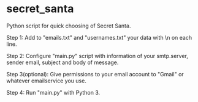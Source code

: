 # secret_santa
Python script for quick choosing of Secret Santa.

Step 1:
  Add to "emails.txt" and "usernames.txt" your data with \n on each line.
  
Step 2:
  Configure "main.py" script with information of your smtp.server, sender email, subject and body of message.
  
Step 3(optional):
  Give permissions to your email account to "Gmail" or whatever emailservice you use.
 
Step 4:
  Run "main.py" with Python 3.
